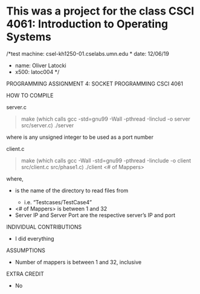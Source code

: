 ﻿# This was a project for the class CSCI 4061: Introduction to Operating Systems
 
 /*test machine: csel-kh1250-01.cselabs.umn.edu * date: 12/06/19
* name: Oliver Latocki
* x500: latoc004 */


PROGRAMMING ASSIGNMENT 4: SOCKET PROGRAMMING
CSCI 4061


HOW TO COMPILE


server.c


>make
    (which calls gcc -std=gnu99 -Wall -pthread -Iinclud -o server src/server.c)
>./server <Server Port>


where <Server Port> is any unsigned integer to be used as a port number


client.c


>make
    (which calls gcc -Wall -std=gnu99 -pthread -Iinclude -o client src/client.c src/phase1.c)
>./client <Folder Name> <# of Mappers> <Server IP> <Server Port>


where,
* <Folder Name> is the name of the directory to read files from
   * i.e. “Testcases/TestCase4”
* <# of Mappers> is between 1 and 32
* Server IP and Server Port are the respective server’s IP and port


INDIVIDUAL CONTRIBUTIONS


* I did everything


ASSUMPTIONS


* Number of mappers is between 1 and 32, inclusive


EXTRA CREDIT


* No
